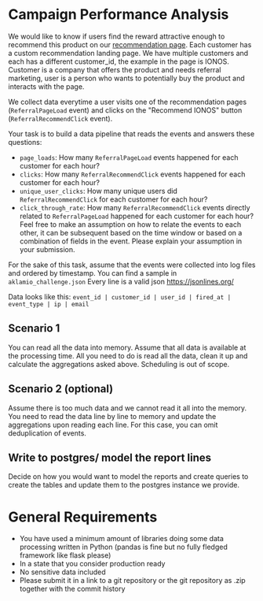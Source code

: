 # Campaign Performance Analysis

We would like to know if users find the reward attractive enough to recommend this product on our [recommendation page](referral.png). Each customer has a custom recommendation landing page. We have multiple customers and each has a different customer_id, the example in the page is IONOS. Customer is a company that offers the product and needs referral marketing, user is a person who wants to potentially buy the product and interacts with the page. 

We collect data everytime a user visits one of the recommendation pages (`ReferralPageLoad` event) and clicks on the "Recommend IONOS" button (`ReferralRecommendClick` event).

Your task is to build a data pipeline that reads the events and answers these questions:

- `page_loads`: How many `ReferralPageLoad` events happened for each customer for each hour?
- `clicks`: How many `ReferralRecommendClick` events happened for each customer for each hour?
- `unique_user_clicks`: How many unique users did `ReferralRecommendClick` for each customer for each hour?
- `click_through_rate`: How many `ReferralRecommendClick` events directly related to `ReferralPageLoad` happened for each customer for each hour?
Feel free to make an assumption on how to relate the events to each other, it can be subsequent based on the time window
or based on a combination of fields in the event. Please explain your assumption in your submission.  

For the sake of this task, assume that the events were collected into log files and ordered by timestamp. 
You can find a sample in `aklamio_challenge.json` Every line is a valid json https://jsonlines.org/ 

Data looks like this:
`event_id | customer_id | user_id | fired_at | event_type | ip | email`

## Scenario 1

You can read all the data into memory. Assume that all data is available at the processing time. All you need to do is read all the data,
clean it up and calculate the aggregations asked above. 
Scheduling is out of scope.

## Scenario 2 (optional)

Assume there is too much data and we cannot read it all into the memory. You need to read the data line by line to memory and
update the aggregations upon reading each line. For this case, you can omit deduplication of events.

## Write to postgres/ model the report lines

Decide on how you would want to model the reports and create queries to create the tables and update them to the postgres instance we provide. 

# General Requirements

- You have used a minimum amount of libraries doing some data processing written in Python (pandas is fine but no fully fledged framework like flask please)
- In a state that you consider production ready
- No sensitive data included
- Please submit it in a link to a git repository or the git repository as .zip together with the commit history
